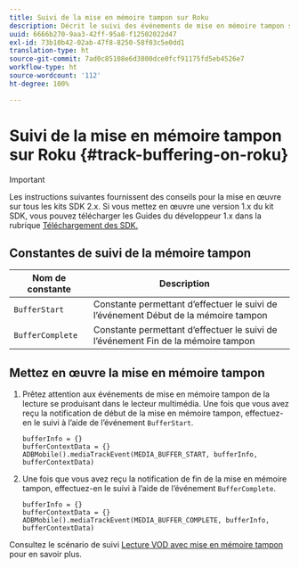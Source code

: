 ```yaml
---
title: Suivi de la mise en mémoire tampon sur Roku
description: Décrit le suivi des événements de mise en mémoire tampon sur Roku.
uuid: 6666b270-9aa3-42ff-95a8-f12502022d47
exl-id: 73b10b42-02ab-47f8-8250-58f03c5e0dd1
translation-type: ht
source-git-commit: 7ad0c85108e6d3800dce0fcf91175fd5eb4526e7
workflow-type: ht
source-wordcount: '112'
ht-degree: 100%

---
```


# Suivi de la mise en mémoire tampon sur Roku {#track-buffering-on-roku}

>[!IMPORTANT]
>
>Les instructions suivantes fournissent des conseils pour la mise en œuvre sur tous les kits SDK 2.x. Si vous mettez en œuvre une version 1.x du kit SDK, vous pouvez télécharger les Guides du développeur 1.x dans la rubrique [Téléchargement des SDK.](/help/sdk-implement/download-sdks.md)

## Constantes de suivi de la mémoire tampon

| Nom de constante | Description     |
|---|---|
| `BufferStart` | Constante permettant d’effectuer le suivi de l’événement Début de la mémoire tampon |
| `BufferComplete` | Constante permettant d’effectuer le suivi de l’événement Fin de la mémoire tampon |

## Mettez en œuvre la mise en mémoire tampon

1. Prêtez attention aux événements de mise en mémoire tampon de la lecture se produisant dans le lecteur multimédia. Une fois que vous avez reçu la notification de début de la mise en mémoire tampon, effectuez-en le suivi à l’aide de l’événement `BufferStart`.

   ```
   bufferInfo = {}
   bufferContextData = {}
   ADBMobile().mediaTrackEvent(MEDIA_BUFFER_START, bufferInfo, bufferContextData)
   ```

1. Une fois que vous avez reçu la notification de fin de la mise en mémoire tampon, effectuez-en le suivi à l’aide de l’événement `BufferComplete`.

   ```
   bufferInfo = {}
   bufferContextData = {}
   ADBMobile().mediaTrackEvent(MEDIA_BUFFER_COMPLETE, bufferInfo, bufferContextData)
   ```

Consultez le scénario de suivi [Lecture VOD avec mise en mémoire tampon](/help/sdk-implement/tracking-scenarios/vod-buffering.md) pour en savoir plus.
